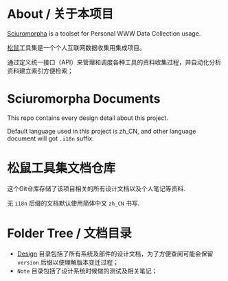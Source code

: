 # About / 关于本项目

[Sciuromorpha](https://en.wikipedia.org/wiki/Sciuromorpha) is a toolset for Personal WWW Data Collection usage.

[松鼠](https://zh.wikipedia.org/wiki/%E6%9D%BE%E9%BC%A0%E5%BD%A2%E4%BA%9A%E7%9B%AE)工具集是一个个人互联网数据收集用集成项目。

通过定义统一接口（API）来管理和调度各种工具的资料收集过程，并自动化分析资料建立索引方便检索；

# Sciuromorpha Documents 

This repo contains every design detail about this project.

Default language used in this project is zh_CN, and other language document will got `.i18n` suffix.

# 松鼠工具集文档仓库

这个Git仓库存储了该项目相关的所有设计文档以及个人笔记等资料.

无 `i18n` 后缀的文档默认使用简体中文 `zh_CN` 书写.

# Folder Tree / 文档目录

* [Design](/Design/) 目录包括了所有系统及部件的设计文档，为了方便查阅可能会保留 `version` 后缀以便理解版本变迁过程；
* `Note` 目录包括了设计系统时候做的测试及相关笔记；